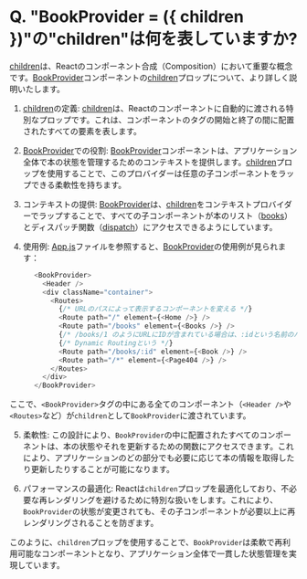 # Q. "BookProvider = ({ children })"の"children"は何を表していますか?

[children](file:///home/kane/dev/99_bookshelf/src/contexts/BookContext.js#68%2C25-68%2C25)は、Reactのコンポーネント合成（Composition）において重要な概念です。[BookProvider](file:///home/kane/dev/99_bookshelf/src/contexts/BookContext.js#67%2C24-67%2C24)コンポーネントの[children](file:///home/kane/dev/99_bookshelf/src/contexts/BookContext.js#68%2C25-68%2C25)プロップについて、より詳しく説明いたします。

1. [children](file:///home/kane/dev/99_bookshelf/src/contexts/BookContext.js#68%2C25-68%2C25)の定義:
   [children](file:///home/kane/dev/99_bookshelf/src/contexts/BookContext.js#68%2C25-68%2C25)は、Reactのコンポーネントに自動的に渡される特別なプロップです。これは、コンポーネントのタグの開始と終了の間に配置されたすべての要素を表します。

2. [BookProvider](file:///home/kane/dev/99_bookshelf/src/contexts/BookContext.js#67%2C24-67%2C24)での役割:
   [BookProvider](file:///home/kane/dev/99_bookshelf/src/contexts/BookContext.js#67%2C24-67%2C24)コンポーネントは、アプリケーション全体で本の状態を管理するためのコンテキストを提供します。[children](file:///home/kane/dev/99_bookshelf/src/contexts/BookContext.js#68%2C25-68%2C25)プロップを使用することで、このプロバイダーは任意の子コンポーネントをラップできる柔軟性を持ちます。

3. コンテキストの提供:
   [BookProvider](file:///home/kane/dev/99_bookshelf/src/contexts/BookContext.js#67%2C24-67%2C24)は、[children](file:///home/kane/dev/99_bookshelf/src/contexts/BookContext.js#68%2C25-68%2C25)をコンテキストプロバイダーでラップすることで、すべての子コンポーネントが本のリスト（[books](file:///home/kane/dev/99_bookshelf/src/contexts/BookContext.js#25%2C39-25%2C39)）とディスパッチ関数（[dispatch](file:///home/kane/dev/99_bookshelf/src/contexts/BookContext.js#28%2C38-28%2C38)）にアクセスできるようにしています。

4. 使用例:
   [App.js](file:///home/kane/dev/99_bookshelf/src/App.js#1%2C1-1%2C1)ファイルを参照すると、[BookProvider](file:///home/kane/dev/99_bookshelf/src/contexts/BookContext.js#67%2C24-67%2C24)の使用例が見られます：


```13:26:src/App.js
      <BookProvider>
        <Header />
        <div className="container">
          <Routes>
            {/* URLのパスによって表示するコンポーネントを変える */}
            <Route path="/" element={<Home />} />
            <Route path="/books" element={<Books />} />
            {/* /books/1 のようにURLにIDが含まれている場合は、:idという名前のパスパラメータを定義します。 */}
            {/* Dynamic Routingという */}
            <Route path="/books/:id" element={<Book />} />
            <Route path="/*" element={<Page404 />} />
          </Routes>
        </div>
      </BookProvider>
```


   ここで、`<BookProvider>`タグの中にある全てのコンポーネント（`<Header />`や`<Routes>`など）が`children`として`BookProvider`に渡されています。

5. 柔軟性:
   この設計により、`BookProvider`の中に配置されたすべてのコンポーネントは、本の状態やそれを更新するための関数にアクセスできます。これにより、アプリケーションのどの部分でも必要に応じて本の情報を取得したり更新したりすることが可能になります。

6. パフォーマンスの最適化:
   Reactは`children`プロップを最適化しており、不必要な再レンダリングを避けるために特別な扱いをします。これにより、`BookProvider`の状態が変更されても、その子コンポーネントが必要以上に再レンダリングされることを防ぎます。

このように、`children`プロップを使用することで、`BookProvider`は柔軟で再利用可能なコンポーネントとなり、アプリケーション全体で一貫した状態管理を実現しています。